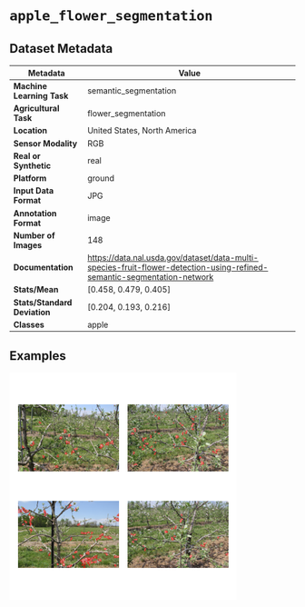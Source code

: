 
# `apple_flower_segmentation`

## Dataset Metadata

| Metadata | Value |
| --- | --- |
| **Machine Learning Task** | semantic_segmentation |
| **Agricultural Task** | flower_segmentation |
| **Location** | United States, North America |
| **Sensor Modality** | RGB |
| **Real or Synthetic** | real |
| **Platform** | ground |
| **Input Data Format** | JPG |
| **Annotation Format** | image |
| **Number of Images** | 148 |
| **Documentation** | https://data.nal.usda.gov/dataset/data-multi-species-fruit-flower-detection-using-refined-semantic-segmentation-network |
| **Stats/Mean** | [0.458, 0.479, 0.405] |
| **Stats/Standard Deviation** | [0.204, 0.193, 0.216] |
| **Classes** | apple |


## Examples

![Example Images for apple_flower_segmentation](https://github.com/Project-AgML/AgML/blob/main/docs/sample_images/apple_flower_segmentation_examples.png)